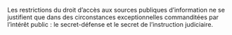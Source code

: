 Les restrictions du droit d’accès aux sources publiques d’information ne se justifient que dans des circonstances exceptionnelles commanditées par l’intérêt public : le secret-défense et le secret de l’instruction judiciaire.